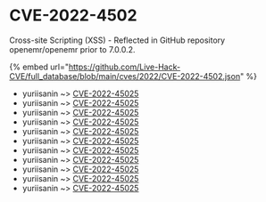 # CVE-2022-4502

Cross-site Scripting (XSS) - Reflected in GitHub repository openemr/openemr prior to 7.0.0.2.

{% embed url="https://github.com/Live-Hack-CVE/full_database/blob/main/cves/2022/CVE-2022-4502.json" %}


* yuriisanin ~> [CVE-2022-45025](https://www.alice-snow.ru/2022/database/cve-2022-4502/cve-2022-45025-yuriisanin)
* yuriisanin ~> [CVE-2022-45025](https://www.alice-snow.ru/2022/database/cve-2022-4502/cve-2022-45025-yuriisanin)
* yuriisanin ~> [CVE-2022-45025](https://www.alice-snow.ru/2022/database/cve-2022-4502/cve-2022-45025-yuriisanin)
* yuriisanin ~> [CVE-2022-45025](https://www.alice-snow.ru/2022/database/cve-2022-4502/cve-2022-45025-yuriisanin)
* yuriisanin ~> [CVE-2022-45025](https://www.alice-snow.ru/2022/database/cve-2022-4502/cve-2022-45025-yuriisanin)
* yuriisanin ~> [CVE-2022-45025](https://www.alice-snow.ru/2022/database/cve-2022-4502/cve-2022-45025-yuriisanin)
* yuriisanin ~> [CVE-2022-45025](https://www.alice-snow.ru/2022/database/cve-2022-4502/cve-2022-45025-yuriisanin)
* yuriisanin ~> [CVE-2022-45025](https://www.alice-snow.ru/2022/database/cve-2022-4502/cve-2022-45025-yuriisanin)
* yuriisanin ~> [CVE-2022-45025](https://www.alice-snow.ru/2022/database/cve-2022-4502/cve-2022-45025-yuriisanin)
* yuriisanin ~> [CVE-2022-45025](https://www.alice-snow.ru/2022/database/cve-2022-4502/cve-2022-45025-yuriisanin)
* yuriisanin ~> [CVE-2022-45025](https://www.alice-snow.ru/2022/database/cve-2022-4502/cve-2022-45025-yuriisanin)